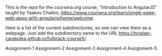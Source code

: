 This is the repo for the coursera.org course, "Introduction to AngularJS" taught by Yaakov Chaikin, https://www.coursera.org/learn/single-page-web-apps-with-angularjs/home/welcome.

Here is a list of the current subdirectories, so one can view them as a webpage. Just add the subdirectory name to the URL https://hristian-carabulea.github.io/fullstack-course5/.

Assignment-1
Assignment-2
Assignment-3
Assignment-4
Assignment-5
